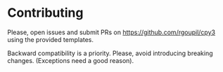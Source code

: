 # Contributing

Please, open issues and submit PRs on https://github.com/rgoupil/cpy3 using the provided templates.

Backward compatibility is a priority. Please, avoid introducing breaking changes. (Exceptions need a good reason).
